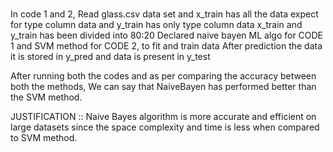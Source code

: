 # 


In code 1 and 2, Read glass.csv data set and x_train has all the data expect for type column data and y_train has only type column data 
x_train and y_train has been divided into 80:20 
Declared naive bayen ML algo for CODE 1 and SVM method for CODE 2, to fit and train data 
After prediction the data it is stored in y_pred and data is present in y_test

After running both the codes and as per comparing the accuracy between both the methods, We can say that NaiveBayen has performed better than the SVM method.

JUSTIFICATION :: Naive Bayes algorithm is more accurate and efficient on large datasets since the space complexity and time is less when compared to SVM method.
